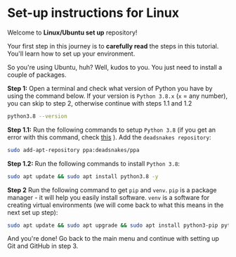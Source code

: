 # Set-up instructions for Linux

Welcome to **Linux/Ubuntu set up** repository!

Your first step in this journey is to **carefully read** the steps in this tutorial. You'll learn how to set up your environment.

So you're using Ubuntu, huh? Well, kudos to you. You just need to install a couple of packages.


**Step 1:** Open a terminal and check what version of Python you have by using the command below. If your version is `Python 3.8.x` (`x` = any number), you can skip to step 2, otherwise continue with steps 1.1 and 1.2

```bash
python3.8 --version
```

**Step 1.1:** Run the following commands to setup `Python 3.8` (if you get an error with this command, check [this](troubleshooting.md#6-when-setting-up-python-38-i-get-an-error)
). Add the `deadsnakes repository`:

```bash
sudo add-apt-repository ppa:deadsnakes/ppa
```

**Step 1.2:** Run the following commands to install `Python 3.8`:

```bash
sudo apt update && sudo apt install python3.8 -y
```

**Step 2** Run the following command to get `pip` and `venv`. `pip` is a package manager - it will help you easily install software. `venv` is a software for creating virtual environments (we will come back to what this means in the next set up step):

```bash
sudo apt update && sudo apt upgrade && sudo apt install python3-pip python3.8-venv -y
```

And you're done! Go back to the main menu and continue with setting up Git and GitHub in step 3.
